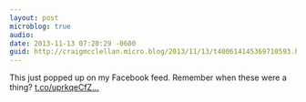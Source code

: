 ```yaml
---
layout: post
microblog: true
audio: 
date: 2013-11-13 07:20:29 -0600
guid: http://craigmcclellan.micro.blog/2013/11/13/t400614145369710593.html
---
```

This just popped up on my Facebook feed. Remember when these were a thing? [t.co/uprkqeCfZ...](http://t.co/uprkqeCfZK)
